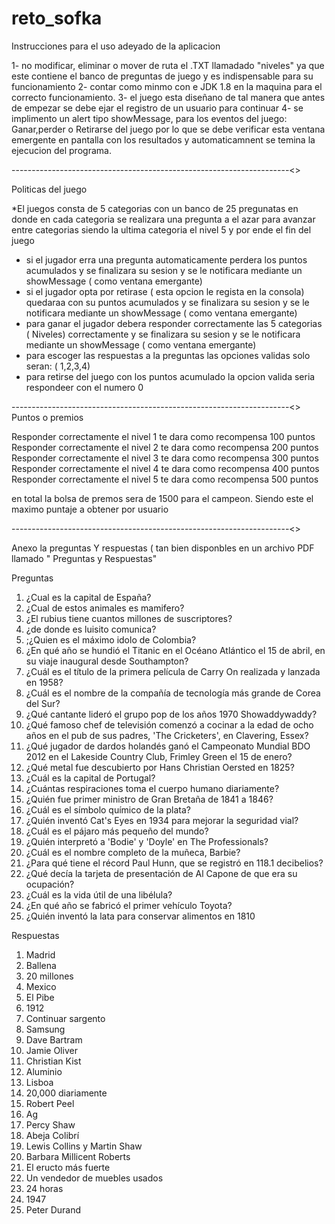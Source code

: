 # reto_sofka

Instrucciones para el uso adeyado de la aplicacion

1- no modificar, eliminar o mover de ruta el .TXT  llamadado "niveles" ya que este contiene el banco de preguntas de juego y es indispensable para su funcionamiento
2- contar como minmo con e JDK 1.8 en la maquina para el correcto funcionamiento.
3- el juego esta diseñano de tal manera que antes de empezar se debe ejar el registro de un usuario para continuar
4- se implimento un alert  tipo showMessage, para los eventos del juego: Ganar,perder o Retirarse del juego por lo que se debe verificar esta ventana emergente en pantalla con los resultados y automaticamnent se temina la ejecucion del programa. 

---------------------------------------------------------------------<>

Politicas del juego

*El juegos consta de 5 categorias con un banco de 25 pregunatas en donde en cada categoria se realizara una pregunta a el azar para avanzar entre categorias siendo la ultima categoria el nivel 5 y por ende el fin del juego
* si el jugador erra una pregunta automaticamente perdera los puntos acumulados y se finalizara su sesion y se le notificara mediante un showMessage ( como ventana emergante)
* si el jugador opta por retirase ( esta opcion le regista en la consola) quedaraa con su puntos acumulados y se finalizara su sesion y se le notificara mediante un showMessage ( como ventana emergante)
* para ganar el jugador debera responder correctamente las 5 categorias ( Niveles) correctamente y se finalizara su sesion y se le notificara mediante un showMessage ( como ventana emergante)
* para escoger las respuestas a la preguntas las opciones validas solo seran: ( 1,2,3,4)
* para retirse del juego con los puntos acumulado la opcion valida seria respondeer con el numero  0


---------------------------------------------------------------------<>
Puntos o premios

Responder correctamente el nivel 1 te dara como recompensa 100 puntos
Responder correctamente el nivel 2 te dara como recompensa 200 puntos
Responder correctamente el nivel 3 te dara como recompensa 300 puntos
Responder correctamente el nivel 4 te dara como recompensa 400 puntos
Responder correctamente el nivel 5 te dara como recompensa 500 puntos


en total la bolsa de premos sera de 1500 para el campeon. Siendo este el maximo puntaje a obtener por usuario

---------------------------------------------------------------------<>

Anexo la preguntas Y respuestas ( tan bien disponbles en un archivo PDF llamado " Preguntas y Respuestas"

Preguntas
1. ¿Cual es la capital de España?
2. ¿Cual de estos animales es mamifero?
3. ¿El rubius tiene cuantos millones de suscriptores?
4. ¿de donde es luisito comunica?
5. ;¿Quien es el máximo idolo de Colombia?
6. ¿En qué año se hundió el Titanic en el Océano Atlántico el 15 de abril, en su viaje inaugural desde Southampton?
7. ¿Cuál es el título de la primera película de Carry On realizada y lanzada en 1958?
8. ¿Cuál es el nombre de la compañía de tecnología más grande de Corea del Sur?
9. ¿Qué cantante lideró el grupo pop de los años 1970 Showaddywaddy?
10. ¿Qué famoso chef de televisión comenzó a cocinar a la edad de ocho años en el pub de sus padres, 'The Cricketers', en Clavering, Essex?
11. ¿Qué jugador de dardos holandés ganó el Campeonato Mundial BDO 2012 en el Lakeside Country Club, Frimley Green el 15 de enero?
12. ¿Qué metal fue descubierto por Hans Christian Oersted en 1825?
13. ¿Cuál es la capital de Portugal?
14. ¿Cuántas respiraciones toma el cuerpo humano diariamente?
15. ¿Quién fue primer ministro de Gran Bretaña de 1841 a 1846?
16. ¿Cuál es el símbolo químico de la plata?
17. ¿Quién inventó Cat's Eyes en 1934 para mejorar la seguridad vial?
18. ¿Cuál es el pájaro más pequeño del mundo?
19. ¿Quién interpretó a 'Bodie' y 'Doyle' en The Professionals?
20. ¿Cuál es el nombre completo de la muñeca, Barbie?
21. ¿Para qué tiene el récord Paul Hunn, que se registró en 118.1 decibelios?
22. ¿Qué decía la tarjeta de presentación de Al Capone de que era su ocupación?
23. ¿Cuál es la vida útil de una libélula?
24. ¿En qué año se fabricó el primer vehículo Toyota?
25. ¿Quién inventó la lata para conservar alimentos en 1810


Respuestas
1. Madrid
2. Ballena
3. 20 millones
4. Mexico
5. El Pibe
6. 1912
7. Continuar sargento
8. Samsung
9. Dave Bartram
10. Jamie Oliver
11. Christian Kist
12. Aluminio
13. Lisboa
14. 20,000 diariamente
15. Robert Peel
16. Ag
17. Percy Shaw
18. Abeja Colibrí
19. Lewis Collins y Martin Shaw
20. Barbara Millicent Roberts
21. El eructo más fuerte
22. Un vendedor de muebles usados
23. 24 horas
24. 1947
25. Peter Durand









 
